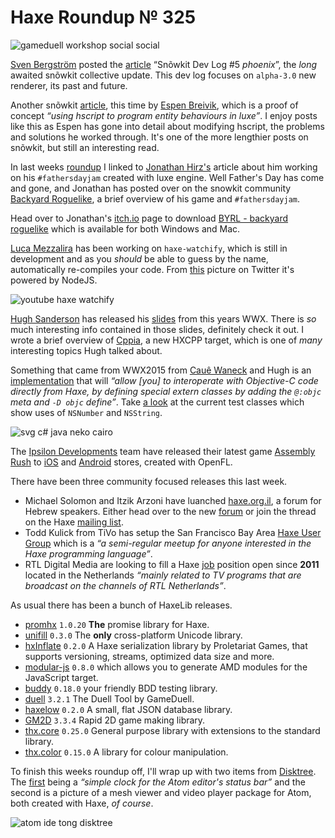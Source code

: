 [_template]: ../templates/roundup.html
[date]: / "2015-06-23 09:58:00"
[modified]: / "2015-06-24 13:50:00"
[published]: / "2015-06-24 14:00:00"
[“”]: a ""
# Haxe Roundup № 325

![gameduell workshop social social](/img/325/gameduell.jpg "@GameDuell running a Haxe workshop for new team members")

[Sven Bergström][tw1] posted the [article][l1] “Snõwkit Dev Log #5 _phoenix_”, the
_long_ awaited snõwkit collective update. This dev log focuses on `alpha-3.0` new
renderer, its past and future.

Another snõwkit [article][l2], this time by [Espen Breivik][tw2], which is a
proof of concept _“using hscript to program entity behaviours in luxe”_. I enjoy
posts like this as Espen has gone into detail about modifying hscript, the problems
and solutions he worked through. It's one of the more lengthier posts on snõwkit, 
but still an interesting read.

In last weeks [roundup][l3] I linked to [Jonathan Hirz's][tw3] article about him
working on his `#fathersdayjam` created with luxe engine. Well Father's Day has
come and gone, and Jonathan has posted over on the snowkit community [Backyard
Roguelike][l4], a brief overview of his game and `#fathersdayjam`.

Head over to Jonathan's [itch.io][l5] page to download [BYRL - backyard roguelike][l5]
which is available for both Windows and Mac.

[Luca Mezzalira][tw4] has been working on `haxe-watchify`, which is still in
development and as you _should_ be able to guess by the name, automatically
re-compiles your code. From [this][l6] picture on Twitter it's powered by
NodeJS.

![youtube haxe watchify](thGHAGdKhj4)

[Hugh Sanderson][tw5] has released his [slides][l7] from this years WWX.
There is _so_ much interesting info contained in those slides, definitely
check it out. I wrote a brief overview of [Cppia][l8], a new HXCPP target, which
is one of _many_ interesting topics Hugh talked about.

Something that came from WWX2015 from [Cauê Waneck][tw6] and Hugh
is an [implementation][l9] that will _“allow [you] to interoperate with 
Objective-C code directly from Haxe, by defining special extern classes by
adding the `@:objc` meta and `-D objc` define”_. Take [a look][l10] at the current
test classes which show uses of `NSNumber` and `NSString`.

![svg c# java neko cairo](/img/325/svg.png "Experimental Haxe SVG lib - works on C#, Java, Neko/Cairo. By @cambiatajonas.")

The [Ipsilon Developments][tw7] team have released their latest game [Assembly Rush][l13]
to [iOS][l11] and [Android][l12] stores, created with OpenFL.

There have been three community focused releases this last week.

- Michael Solomon and Itzik Arzoni have luanched [haxe.org.il][l14], a forum for
Hebrew speakers. Either head over to the new [forum][l14] or join the thread on
the Haxe [mailing list][l15]. 
- Todd Kulick from TiVo has setup the San Francisco Bay Area [Haxe User Group][l16]
which is a _“a semi-regular meetup for anyone interested in the Haxe programming 
language”_.
- RTL Digital Media are looking to fill a Haxe [job][l17] position open since **2011**
located in the Netherlands _“mainly related to TV programs that are broadcast on 
the channels of RTL Netherlands”_.

As usual there has been a bunch of HaxeLib releases.

- [promhx][l18] `1.0.20` **The** promise library for Haxe.
- [unifill][l19] `0.3.0` The **only** cross-platform Unicode library.
- [hxInflate][l20] `0.2.0` A Haxe serialization library by Proletariat Games, that
supports versioning, streams, optimized data size and more.
- [modular-js][l21] `0.8.0` which allows you to generate AMD modules for the JavaScript
target.
- [buddy][l22] `0.18.0` your friendly BDD testing library.
- [duell][l23] `3.2.1` The Duell Tool by GameDuell.
- [haxelow][l24] `0.2.0` A small, flat JSON database library.
- [GM2D][l25] `3.3.4` Rapid 2D game making library.
- [thx.core][l26] `0.25.0` General purpose library with extensions to the standard
library.
- [thx.color][l27] `0.15.0` A library for colour manipulation.

To finish this weeks roundup off, I'll wrap up with two items from [Disktree][tw8]. The
[first][l28] being a _“simple clock for the Atom editor's status bar”_ and the
second is a picture of a mesh viewer and video player package for Atom, both created
with Haxe, _of course_.

![atom ide tong disktree](/img/325/atom.png "Preview of mesh viewer and video player packages by @disktree")

[tw8]: https://twitter.com/disktree "@disktree"
[tw7]: https://twitter.com/ipsilondev "@ipsilondev"
[tw6]: https://twitter.com/cwaneck "@cwaneck"
[tw5]: https://twitter.com/GameHaxe "@GameHaxe"
[tw4]: https://twitter.com/lucamezzalira "@lucamezzalira"
[tw3]: https://twitter.com/jonathanhirz "@jonathanhirz"
[tw2]: https://twitter.com/espenb "@espenb"
[tw1]: https://twitter.com/___discovery "@___discovery"

[l28]: https://github.com/tong/atom-clock "Atom IDE Clock"
[l27]: http://lib.haxe.org/p/thx.color "thx.color on HaxeLib"
[l26]: http://lib.haxe.org/p/thx.core "thx.core on HaxeLib"
[l25]: http://lib.haxe.org/p/gm2d "GM2D on HaxeLib"
[l24]: http://lib.haxe.org/p/haxelow "Haxelow on HaxeLib"
[l23]: http://lib.haxe.org/p/duell "Duell on HaxeLib"
[l22]: http://lib.haxe.org/p/buddy "Buddy on HaxeLib"
[l21]: http://lib.haxe.org/p/modular-js "modular-js on HaxeLib"
[l20]: http://lib.haxe.org/p/hxInflate "hxInflate on HaxeLib"
[l19]: http://lib.haxe.org/p/unifill "Unifill on HaxeLib"
[l18]: http://lib.haxe.org/p/promhx "PromHX on HaxeLib"
[l17]: https://fronteers.nl/vacaturebank/2011/07/applicatieontwikkelaar-rtl-nederland "RTL Haxe Job"
[l16]: http://www.meetup.com/Bay-Area-Haxe-User-Group/ "Bay Area Haxe User Group"
[l15]: https://groups.google.com/d/msg/haxelang/M7krmtDLArk/geABVKVqNWsJ "Introducing the Haxe Israel Community forum"
[l14]: http://haxe.org.il/ "The Haxe Israel Community"
[l13]: http://www.assemblyrush.com/ "Assembly Rush"
[l12]: https://play.google.com/store/apps/details?id=com.ipsilondev.assemblyrush "Assembly Rush on the Play Store"
[l11]: https://itunes.apple.com/us/app/assembly-rush/id1003755059?ls=1&mt=8 "Assembly Rush on the App Store"
[l10]: https://github.com/waneck/haxe/blob/objc/tests/misc/cppObjc/TestObjc.hx "Objective-C Test Classes"
[l9]: https://github.com/HaxeFoundation/haxe/pull/4350 "Objective-C extern implementation"
[l8]: http://haxe.io/roundups/wwx/2015/#cppia "Haxe WWX2015 Highlights - Cppia"
[l7]: http://gamehaxe.com/2015/06/17/wwx2015/ "Hxcpp - state of the union enum"
[l6]: https://twitter.com/lucamezzalira/status/612062633051725824 "haxe-watchify picture on Twitter"
[l5]: http://jonathanhirz.itch.io/byrl "BYRL - backyard roguelike on itch.io"
[l4]: http://snowkit.org/2015/06/21/backyard-roguelike/ "Backyard Roguelike"
[l3]: http://haxe.io/roundups/324/ "Haxe Roundup № 324"
[l2]: http://snowkit.org/2015/06/20/using-hscript-to-program-entity-behaviors-in-luxe-with-auto-reload/ "Using hscript to program entity behaviours in luxe"
[l1]: http://snowkit.org/2015/06/14/snowkit-dev-log-5/ "Snõwkit dev log #5 (phoenix)"